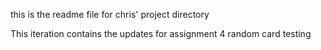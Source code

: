 this is the readme file for chris' project directory

This iteration contains the updates for assignment 4 random card testing
